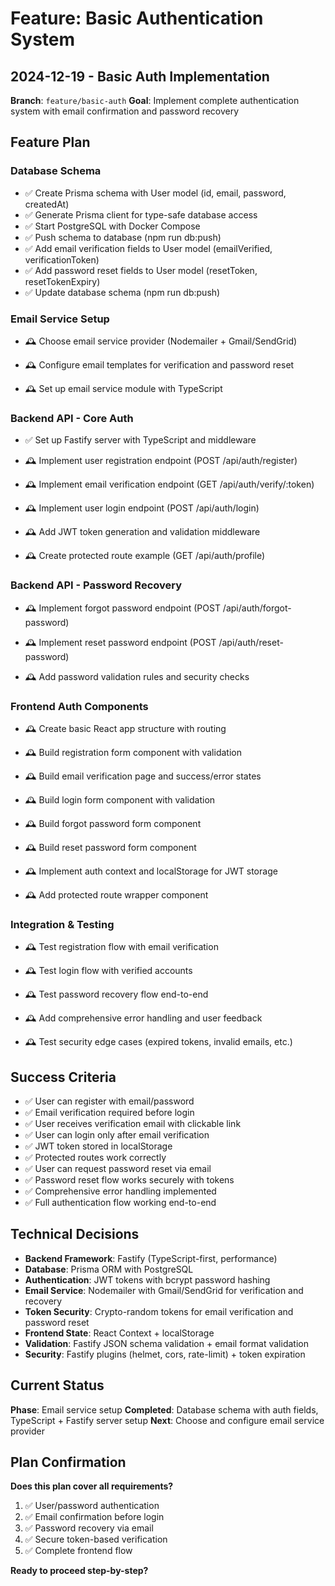 # Feature: Basic Authentication System

## 2024-12-19 - Basic Auth Implementation

**Branch**: `feature/basic-auth`
**Goal**: Implement complete authentication system with email confirmation and password recovery

## Feature Plan

### Database Schema
- ✅ Create Prisma schema with User model (id, email, password, createdAt)
- ✅ Generate Prisma client for type-safe database access
- ✅ Start PostgreSQL with Docker Compose
- ✅ Push schema to database (npm run db:push)
- ✅ Add email verification fields to User model (emailVerified, verificationToken)
- ✅ Add password reset fields to User model (resetToken, resetTokenExpiry)
- ✅ Update database schema (npm run db:push)

### Email Service Setup
<!-- TODO: Choose email service provider -->
- 🕰️ Choose email service provider (Nodemailer + Gmail/SendGrid)
<!-- TODO: Configure email templates -->
- 🕰️ Configure email templates for verification and password reset
<!-- TODO: Set up email service module -->
- 🕰️ Set up email service module with TypeScript

### Backend API - Core Auth
- ✅ Set up Fastify server with TypeScript and middleware
<!-- TODO: Implement user registration endpoint -->
- 🕰️ Implement user registration endpoint (POST /api/auth/register)
<!-- TODO: Implement email verification endpoint -->
- 🕰️ Implement email verification endpoint (GET /api/auth/verify/:token)
<!-- TODO: Implement user login endpoint -->
- 🕰️ Implement user login endpoint (POST /api/auth/login)
<!-- TODO: Add JWT token generation and validation -->
- 🕰️ Add JWT token generation and validation middleware
<!-- TODO: Create protected route example -->
- 🕰️ Create protected route example (GET /api/auth/profile)

### Backend API - Password Recovery
<!-- TODO: Implement forgot password endpoint -->
- 🕰️ Implement forgot password endpoint (POST /api/auth/forgot-password)
<!-- TODO: Implement reset password endpoint -->
- 🕰️ Implement reset password endpoint (POST /api/auth/reset-password)
<!-- TODO: Add password validation rules -->
- 🕰️ Add password validation rules and security checks

### Frontend Auth Components
<!-- TODO: Create basic React app structure -->
- 🕰️ Create basic React app structure with routing
<!-- TODO: Build registration form component -->
- 🕰️ Build registration form component with validation
<!-- TODO: Build email verification page -->
- 🕰️ Build email verification page and success/error states
<!-- TODO: Build login form component -->
- 🕰️ Build login form component with validation
<!-- TODO: Build forgot password form -->
- 🕰️ Build forgot password form component
<!-- TODO: Build reset password form -->
- 🕰️ Build reset password form component
<!-- TODO: Implement auth context and localStorage -->
- 🕰️ Implement auth context and localStorage for JWT storage
<!-- TODO: Add protected route wrapper -->
- 🕰️ Add protected route wrapper component

### Integration & Testing
<!-- TODO: Test registration flow with email verification -->
- 🕰️ Test registration flow with email verification
<!-- TODO: Test login flow with verified accounts -->
- 🕰️ Test login flow with verified accounts
<!-- TODO: Test password recovery flow -->
- 🕰️ Test password recovery flow end-to-end
<!-- TODO: Add comprehensive error handling -->
- 🕰️ Add comprehensive error handling and user feedback
<!-- TODO: Test security edge cases -->
- 🕰️ Test security edge cases (expired tokens, invalid emails, etc.)

## Success Criteria

- ✅ User can register with email/password
- ✅ Email verification required before login
- ✅ User receives verification email with clickable link
- ✅ User can login only after email verification
- ✅ JWT token stored in localStorage
- ✅ Protected routes work correctly
- ✅ User can request password reset via email
- ✅ Password reset flow works securely with tokens
- ✅ Comprehensive error handling implemented
- ✅ Full authentication flow working end-to-end

## Technical Decisions

- **Backend Framework**: Fastify (TypeScript-first, performance)
- **Database**: Prisma ORM with PostgreSQL
- **Authentication**: JWT tokens with bcrypt password hashing
- **Email Service**: Nodemailer with Gmail/SendGrid for verification and recovery
- **Token Security**: Crypto-random tokens for email verification and password reset
- **Frontend State**: React Context + localStorage
- **Validation**: Fastify JSON schema validation + email format validation
- **Security**: Fastify plugins (helmet, cors, rate-limit) + token expiration

## Current Status

**Phase**: Email service setup
**Completed**: Database schema with auth fields, TypeScript + Fastify server setup
**Next**: Choose and configure email service provider

## Plan Confirmation

**Does this plan cover all requirements?**
1. ✅ User/password authentication
2. ✅ Email confirmation before login
3. ✅ Password recovery via email
4. ✅ Secure token-based verification
5. ✅ Complete frontend flow

**Ready to proceed step-by-step?**